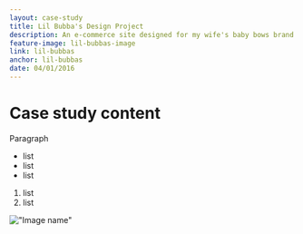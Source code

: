 ```yaml
---
layout: case-study
title: Lil Bubba's Design Project
description: An e-commerce site designed for my wife's baby bows brand. Work included responsive site design.
feature-image: lil-bubbas-image
link: lil-bubbas
anchor: lil-bubbas
date: 04/01/2016
---
```


# Case study content

Paragraph

* list
* list
* list

1. list
2. list

!["Image name"](/images/fitch-logo.png)